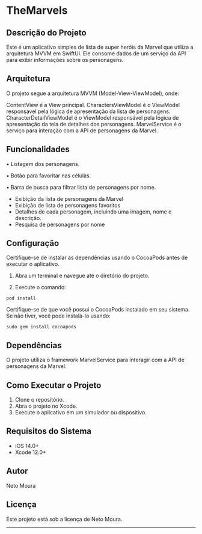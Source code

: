 # TheMarvels

## Descrição do Projeto

Este é um aplicativo simples de lista de super heróis da Marvel que utiliza a arquitetura MVVM em SwiftUI. Ele consome dados de um serviço da API para exibir informações sobre os personagens.

## Arquitetura

O projeto segue a arquitetura MVVM (Model-View-ViewModel), onde:

ContentView é a View principal.
CharactersViewModel é o ViewModel responsável pela lógica de apresentação da lista de personagens.
CharacterDetailViewModel é o ViewModel responsável pela lógica de apresentação da tela de detalhes dos personagens.
MarvelService é o serviço para interação com a API de personagens da Marvel.

## Funcionalidades

• Listagem dos personagens.

• Botão para favoritar nas células.

• Barra de busca para filtrar lista de personagens por nome.


- Exibição da lista de personagens da Marvel
- Exibição de lista de personagens favoritos 
- Detalhes de cada personagem, incluindo uma imagem, nome e descrição.
- Pesquisa de personagens por nome

## Configuração

Certifique-se de instalar as dependências usando o CocoaPods antes de executar o aplicativo.

1. Abra um terminal e navegue até o diretório do projeto.

2. Execute o comando:

`pod install`

Certifique-se de que você possui o CocoaPods instalado em seu sistema. Se não tiver, você pode instalá-lo usando:

`sudo gem install cocoapods`

## Dependências

O projeto utiliza o framework MarvelService para interagir com a API de personagens da Marvel.

## Como Executar o Projeto

1. Clone o repositório.
2. Abra o projeto no Xcode.
3. Execute o aplicativo em um simulador ou dispositivo.

## Requisitos do Sistema
- iOS 14.0+
- Xcode 12.0+

## Autor

Neto Moura

## Licença

Este projeto está sob a licença de Neto Moura.

---
